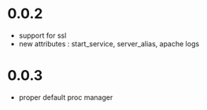 # 0.0.2
- support for ssl
- new attributes : start_service, server_alias, apache logs

# 0.0.3
- proper default proc manager